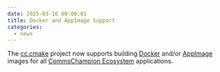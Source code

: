 ```yaml
---
date: 2025-03-16 00:00:01
title: Docker and AppImage Support
categories:
  - news
---
```


The [cc.cmake](https://github.com/commschamp/cc.cmake) project now supports building [Docker](https://www.docker.com/) and/or
[AppImage](https://appimage.org/) images for all [CommsChampion Ecosystem](https://commschamp.github.io/) applications.
